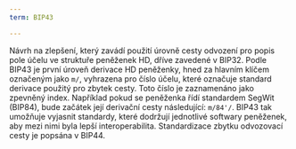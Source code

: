 ```yaml
---
term: BIP43

---
```

Návrh na zlepšení, který zavádí použití úrovně cesty odvození pro popis pole účelu ve struktuře peněženek HD, dříve zavedené v BIP32. Podle BIP43 je první úroveň derivace HD peněženky, hned za hlavním klíčem označeným jako `m/`, vyhrazena pro číslo účelu, které označuje standard derivace použitý pro zbytek cesty. Toto číslo je zaznamenáno jako zpevněný index. Například pokud se peněženka řídí standardem SegWit (BIP84), bude začátek její derivační cesty následující: `m/84'/`. BIP43 tak umožňuje vyjasnit standardy, které dodržují jednotlivé softwary peněženek, aby mezi nimi byla lepší interoperabilita. Standardizace zbytku odvozovací cesty je popsána v BIP44.